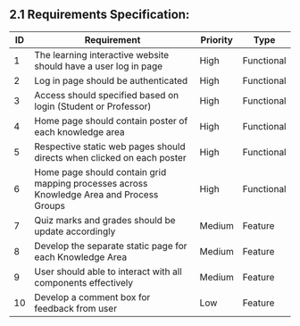 ##  2.1 Requirements Specification:

ID|Requirement|Priority|Type|
---|---|---|---|
1 |The learning interactive website should have a user log in page |High|Functional
2 |Log in page should be authenticated |High|Functional
3 |Access should specified based on login (Student or Professor) |High|Functional
4 |Home page should contain poster of each knowledge area |High|Functional
5 |Respective static web pages should directs when clicked on each poster |High|Functional
6 |Home page should contain grid mapping processes across Knowledge Area and Process Groups |High|Functional
7 |Quiz marks and grades should be update accordingly |Medium|Feature
8 |Develop the separate static page for each Knowledge Area |Medium|Feature
9 |User should able to interact with all components effectively |Medium|Feature
10 |Develop a comment box for feedback from user |Low|Feature